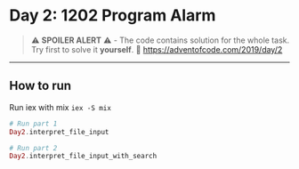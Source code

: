 # Day 2: 1202 Program Alarm

> :warning: **SPOILER ALERT** :warning: - The code contains solution for the whole task. Try first to solve it **yourself**. :link: https://adventofcode.com/2019/day/2

---

## How to run

Run iex with mix `iex -S mix`

```elixir
# Run part 1
Day2.interpret_file_input

# Run part 2
Day2.interpret_file_input_with_search

```
